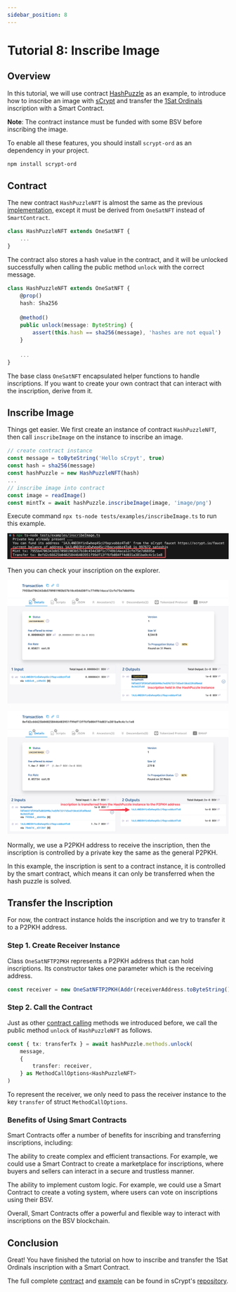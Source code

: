 ```yaml
---
sidebar_position: 8
---
```


# Tutorial 8: Inscribe Image

## Overview

In this tutorial, we will use contract [HashPuzzle](https://github.com/sCrypt-Inc/boilerplate/blob/master/src/contracts/hashPuzzle.ts) as an example, to introduce how to inscribe an image with [sCrypt](https://scrypt.io/) and transfer the [1Sat Ordinals](https://docs.1satordinals.com/) inscription with a Smart Contract.

**Note**: The contract instance must be funded with some BSV before inscribing the image.


To enable all these features, you should install `scrypt-ord` as an dependency in your project.

```bash
npm install scrypt-ord
```

## Contract

The new contract `HashPuzzleNFT` is almost the same as the previous [implementation](https://github.com/sCrypt-Inc/boilerplate/blob/master/src/contracts/hashPuzzle.ts), except it must be derived from `OneSatNFT` instead of `SmartContract`.

```ts
class HashPuzzleNFT extends OneSatNFT {
    ...
}
```

The contract also stores a hash value in the contract, and it will be unlocked successfully when calling the public method `unlock` with the correct message.

```ts
class HashPuzzleNFT extends OneSatNFT {
    @prop()
    hash: Sha256
    
    @method()
    public unlock(message: ByteString) {
        assert(this.hash == sha256(message), 'hashes are not equal')
    }
    
    ...
}
```

The base class `OneSatNFT` encapsulated helper functions to handle inscriptions. If you want to create your own contract that can interact with the inscription, derive from it.

## Inscribe Image

Things get easier. We first create an instance of contract `HashPuzzleNFT`, then call `inscribeImage` on the instance to inscribe an image.

```ts
// create contract instance
const message = toByteString('Hello sCrpyt', true)
const hash = sha256(message)
const hashPuzzle = new HashPuzzleNFT(hash)
...
// inscribe image into contract
const image = readImage()
const mintTx = await hashPuzzle.inscribeImage(image, 'image/png')
```

Execute command `npx ts-node tests/examples/inscribeImage.ts` to run this example.

![](../../static/img/inscribe-image.png)

Then you can check your inscription on the explorer.

![](../../static/img/inscribe-image-inscribe-tx.png)

![](../../static/img/inscribe-image-transfer-tx.png)

Normally, we use a P2PKH address to receive the inscription, then the inscription is controlled by a private key the same as the general P2PKH.

In this example, the inscription is sent to a contract instance, it is controlled by the smart contract, which means it can only be transferred when the hash puzzle is solved.

## Transfer the Inscription

For now, the contract instance holds the inscription and we try to transfer it to a P2PKH address.

### Step 1. Create Receiver Instance

Class `OneSatNFTP2PKH` represents a P2PKH address that can hold inscriptions. Its constructor takes one parameter which is the receiving address.

```ts
const receiver = new OneSatNFTP2PKH(Addr(receiverAddress.toByteString()))
```

### Step 2. Call the Contract

Just as other [contract calling](../how-to-deploy-and-call-a-contract/how-to-deploy-and-call-a-contract.md#contract-call) methods we introduced before, we call the public method `unlock` of `HashPuzzleNFT` as follows.

```ts
const { tx: transferTx } = await hashPuzzle.methods.unlock(
    message,
    {
        transfer: receiver,
    } as MethodCallOptions<HashPuzzleNFT>
)
```

To represent the receiver, we only need to pass the receiver instance to the key `transfer` of struct `MethodCallOptions`.

### Benefits of Using Smart Contracts
Smart Contracts offer a number of benefits for inscribing and transferring inscriptions, including:

The ability to create complex and efficient transactions. For example, we could use a Smart Contract to create a marketplace for inscriptions, where buyers and sellers can interact in a secure and trustless manner.

The ability to implement custom logic. For example, we could use a Smart Contract to create a voting system, where users can vote on inscriptions using their BSV.

Overall, Smart Contracts offer a powerful and flexible way to interact with inscriptions on the BSV blockchain.

## Conclusion

Great! You have finished the tutorial on how to inscribe and transfer the 1Sat Ordinals inscription with a Smart Contract.

The full complete [contract](https://github.com/sCrypt-Inc/scrypt-ord/blob/master/tests/contracts/hashPuzzleNFT.ts) and [example](https://github.com/sCrypt-Inc/scrypt-ord/blob/master/tests/examples/inscribeImage.ts) can be found in sCrypt's [repository](https://github.com/sCrypt-Inc/scrypt-ord).

